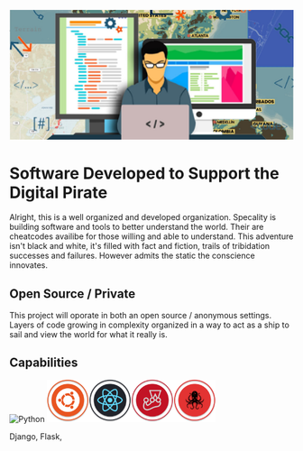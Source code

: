 ![PipFlask](solid_digital_ship_banner.jpg)
# Software Developed to Support the Digital Pirate
Alright, this is a well organized and developed organization. Specality is building software and tools to better understand the world. Their are cheatcodes availibe for those willing and able to understand. This adventure isn't black and white, it's filled with fact and fiction, trails of tribidation successes and failures. However admits the static the conscience innovates.

## Open Source / Private
This project will oporate in both an open source / anonymous settings. Layers of code growing in complexity organized in a way to act as a ship to sail and view the world for what it really is.

## Capabilities
<img width="75px" src="https://github.com/Pedro-Murilo/icons-for-readme/blob/main/.github/py-icon.svg" alt="Python" />
<img width="75px" src="https://github.com/Pedro-Murilo/icons-for-readme/blob/main/.github/ubuntu-icon.svg" alt="Ubuntu Icon" /><img width="75px" src="https://github.com/Pedro-Murilo/icons-for-readme/blob/main/.github/react-icon.svg" alt="ReactJS Icon" /><img width="75px" src="https://github.com/Pedro-Murilo/icons-for-readme/blob/main/.github/jest-icon.svg" alt="Jest Icon" /><img width="75px" src="https://github.com/Pedro-Murilo/icons-for-readme/blob/main/.github/testing-library-icon.svg" alt="Testing Library Icon" />

Django, Flask, 
